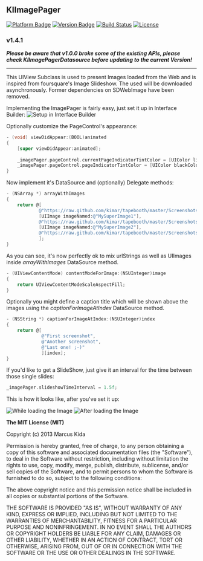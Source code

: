 ## KIImagePager 

[![Platform Badge](https://cocoapod-badges.herokuapp.com/p/KIImagePager/badge.png)](https://cocoapod-badges.herokuapp.com/p/KIImagePager/badge.png) [![Version Badge](https://cocoapod-badges.herokuapp.com/v/KIImagePager/badge.png)](https://cocoapod-badges.herokuapp.com/v/KIImagePager/badge.png) [![Build Status](https://travis-ci.org/kimar/KIImagePager.png)](https://travis-ci.org/kimar/KIImagePager) [![License](https://go-shields.herokuapp.com/license-MIT-blue.png)](http://opensource.org/licenses/MIT)


### v1.4.1
***Please be aware that v1.0.0 broke some of the existing APIs, please check KIImagePagerDatasource before updating to the current Version!***

---

This UIView Subclass is used to present Images loaded from the Web and is inspired from foursquare's Image Slideshow. The used will be downloaded asynchronously. Former dependencies on SDWebImage have been removed.

Implementing the ImagePager is fairly easy, just set it up in Interface Builder:
![Setup in Interface Builder](http://kimar.github.io/screenshots/kiimagepager/ibsetup_xcode5.png)

Optionally customize the PageControl's appearance:

```objective-c
- (void) viewDidAppear:(BOOL)animated
{
    [super viewDidAppear:animated];
    
    _imagePager.pageControl.currentPageIndicatorTintColor = [UIColor lightGrayColor];
    _imagePager.pageControl.pageIndicatorTintColor = [UIColor blackColor];
}
```

Now implement it's DataSource and (optionally) Delegate methods:

```objective-c
- (NSArray *) arrayWithImages
{
    return @[
            @"https://raw.github.com/kimar/tapebooth/master/Screenshots/Screen1.png",
            [UIImage imageNamed:@"MySuperImage1"],
            @"https://raw.github.com/kimar/tapebooth/master/Screenshots/Screen2.png",
            [UIImage imageNamed:@"MySuperImage2"],
            @"https://raw.github.com/kimar/tapebooth/master/Screenshots/Screen3.png"
            ];
}
```

As you can see, it's now perfectly ok to mix urlStrings as well as UIImages inside *arrayWithImages* DataSource method.

```objective-c
- (UIViewContentMode) contentModeForImage:(NSUInteger)image
{
    return UIViewContentModeScaleAspectFill;
}
```

Optionally you might define a caption title which will be shown above the images using the *captionForImageAtIndex* DataSource method.
```objective-c
- (NSString *) captionForImageAtIndex:(NSUInteger)index
{
    return @[
             @"First screenshot",
             @"Another screenshot",
             @"Last one! ;-)"
             ][index];
}
```

If you'd like to get a SlideShow, just give it an interval for the time between those single slides:
```objective-c
_imagePager.slideshowTimeInterval = 1.5f;
```

This is how it looks like, after you've set it up:

![While loading the Image](http://kimar.github.io/screenshots/kiimagepager/1ios7.png)
![After loading the Image](http://kimar.github.io/screenshots/kiimagepager/2ios7.png)

**The MIT License (MIT)**

Copyright (c) 2013 Marcus Kida

Permission is hereby granted, free of charge, to any person obtaining a copy of this software and associated documentation files (the "Software"), to deal in the Software without restriction, including without limitation the rights to use, copy, modify, merge, publish, distribute, sublicense, and/or sell copies of the Software, and to permit persons to whom the Software is furnished to do so, subject to the following conditions:

The above copyright notice and this permission notice shall be included in all copies or substantial portions of the Software.

THE SOFTWARE IS PROVIDED "AS IS", WITHOUT WARRANTY OF ANY KIND, EXPRESS OR IMPLIED, INCLUDING BUT NOT LIMITED TO THE WARRANTIES OF MERCHANTABILITY, FITNESS FOR A PARTICULAR PURPOSE AND NONINFRINGEMENT. IN NO EVENT SHALL THE AUTHORS OR COPYRIGHT HOLDERS BE LIABLE FOR ANY CLAIM, DAMAGES OR OTHER LIABILITY, WHETHER IN AN ACTION OF CONTRACT, TORT OR OTHERWISE, ARISING FROM, OUT OF OR IN CONNECTION WITH THE SOFTWARE OR THE USE OR OTHER DEALINGS IN THE SOFTWARE.